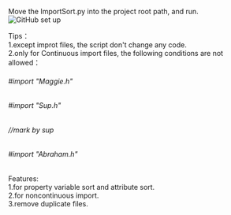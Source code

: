 Move the ImportSort.py into the project root path, and run.       
![GitHub set up](http://www.iamsup.cn/wp-content/uploads/2016/11/1.jpg)

Tips：     
1.except improt files, the script don't change any code.      
2.only for Continuous import files, the following conditions are not allowed：

###### \#import "Maggie.h"
###### \#import "Sup.h"
###### //mark by sup
###### \#import "Abraham.h"

Features:      
1.for property variable sort and attribute sort.     
2.for noncontinuous import.         
3.remove duplicate files.


